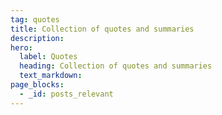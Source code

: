 ```yaml
---
tag: quotes
title: Collection of quotes and summaries
description:
hero:
  label: Quotes
  heading: Collection of quotes and summaries
  text_markdown:
page_blocks:
  - _id: posts_relevant
---
```

